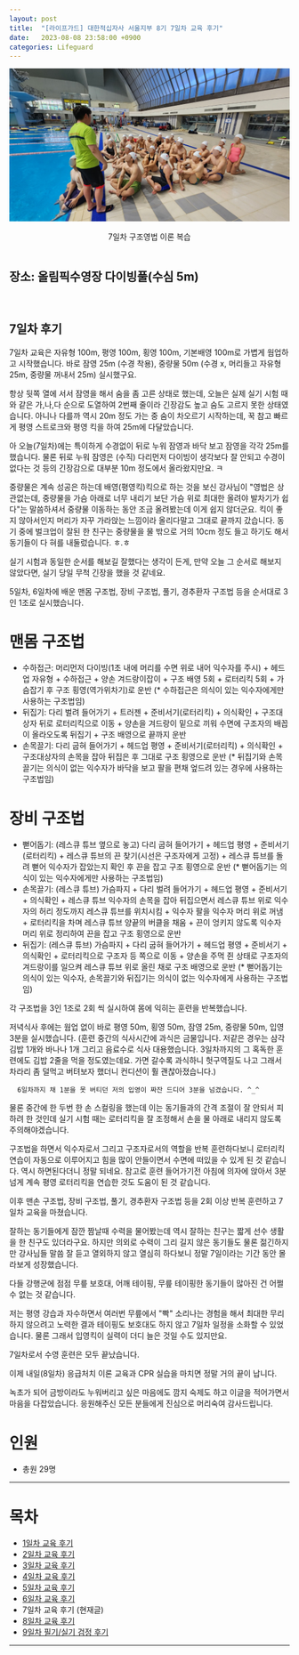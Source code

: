 ```yaml
---
layout: post
title:  "[라이프가드] 대한적십자사 서울지부 8기 7일차 교육 후기"
date:   2023-08-08 23:58:00 +0900
categories: Lifeguard
---
```


![7일차 구조영법 이론 복습](https://github.com/neoroman/neoroman.github.io/raw/main/_images/lifeguard/Lifeguard-day7.jpg)
<center>7일차 구조영법 이론 복습</center>

<BR />

## 장소: 올림픽수영장 다이빙풀(수심 5m)

<BR />

## 7일차 후기
7일차 교육은 자유형 100m, 평영 100m, 횡영 100m, 기본배영 100m로 가볍게 웜업하고 시작했습니다.
바로 잠영 25m (수경 착용), 중량물 50m (수경 x, 머리들고 자유형 25m, 중량물 꺼내서 25m) 실시했구요.

항상 뒷쪽 열에 서서 잠영을 해서 숨을 좀 고른 상태로 했는데,
오늘은 실제 실기 시험 때와 같은 가,나,다 순으로 도열하여 2번째 줄이라 긴장감도 높고 숨도 고르지 못한 상태였습니다.
아니나 다를까 역시 20m 정도 가는 중 숨이 차오르기 시작하는데, 꾹 참고 빠르게 평영 스트로크와 평영 킥을 하여 25m에 다달았습니다.

아 오늘(7일차)에는 특이하게 수경없이 뒤로 누워 잠영과 바닥 보고 잠영을 각각 25m를 했습니다.
물론 뒤로 누워 잠영은 (수직) 다리먼저 다이빙이 생각보다 잘 안되고
수경이 없다는 것 등의 긴장감으로 대부분 10m 정도에서 올라왔지만요. ㅋ

중량물은 계속 성공은 하는데 배영(평영킥)킥으로 하는 것을 보신 강사님이
"영법은 상관없는데, 중량물을 가슴 아래로 너무 내리기 보단 가슴 위로 최대한 올려야 발차기가 쉽다"는
말씀하셔서 중량물 이동하는 동안 조금 올려봤는데 이게 쉽지 않더군요.
킥이 좋지 않아서인지 머리가 자꾸 가라앉는 느낌이라 올리다말고 그대로 끝까지 갔습니다.
동기 중에 벌크업이 잘된 한 친구는 중량물을 물 밖으로 거의 10cm 정도 들고 하기도 해서 동기들이 다 혀를 내둘렀습니다. ㅎ.ㅎ

실기 시험과 동일한 순서를 해보길 잘했다는 생각이 든게, 만약 오늘 그 순서로 해보지 않았다면, 실기 당일 무척 긴장을 했을 것 같네요.

5일차, 6일차에 배운 맨몸 구조법, 장비 구조법, 풀기, 경추환자 구조법 등을 순서대로 3인 1조로 실시했습니다.

# 맨몸 구조법
- 수하접근: 머리먼저 다이빙(1초 내에 머리를 수면 위로 내어 익수자를 주시) + 헤드업 자유형 + 수하접근 + 양손 겨드랑이잡이 + 구조 배영 5회 + 로터리킥 5회 + 가슴잡기 후 구조 횡영(역가위차기)로 운반
(* 수하접근은 의식이 있는 익수자에게만 사용하는 구조법임)
- 뒤집기: 다리 벌려 들어가기 + 트러젠 + 준비서기(로터리킥) + 의식확인 + 구조대상자 뒤로 로터리킥으로 이동 + 양손을 겨드랑이 밑으로 끼워 수면에 구조자의 배꼽이 올라오도록 뒤집기 + 구조 배영으로 끝까지 운반
- 손목끌기: 다리 굽혀 들어가기 + 헤드업 평영 + 준비서기(로터리킥) + 의식확인 + 구조대상자의 손목을 잡아 뒤집은 후 그대로 구조 횡영으로 운반
(* 뒤집기와 손목끌기는 의식이 없는 익수자가 바닥을 보고 팔을 편채 엎드려 있는 경우에 사용하는 구조법임)

# 장비 구조법
- 뻗어돕기: (레스큐 튜브 옆으로 놓고) 다리 굽혀 들어가기 + 헤드업 평영 + 준비서기(로터리킥) + 레스큐 튜브의 끈 찾기(시선은 구조자에게 고정) + 레스큐 튜브를 돌려 뻗어 익수자가 잡았는지 확인 후 끈을 잡고 구조 횡영으로 운반
(* 뻗어돕기는 의식이 있는 익수자에게만 사용하는 구조법임)
- 손목끌기: (레스큐 튜브) 가슴파지 + 다리 벌려 들어가기 + 헤드업 평영 + 준비서기 + 의식확인 + 레스큐 튜브 익수자의 손목을 잡아 뒤집으면서 레스큐 튜브 위로 익수자의 허리 정도까지 레스큐 튜브를 위치시킴 + 익수자 팔을 익수자 머리 위로 꺼냄 + 로터리킥을 차며 레스큐 튜브 양끝의 버클을 채움 + 끈이 엉키지 않도록 익수자 머리 위로 정리하여 끈을 잡고 구조 횡영으로 운반
- 뒤집기: (레스큐 튜브) 가슴파지 + 다리 굽혀 들어가기 + 헤드업 평영 + 준비서기 + 의식확인 + 로터리킥으로 구조자 등 쪽으로 이동 + 양손을 주먹 쥔 상태로 구조자의 겨드랑이를 일으켜 레스큐 튜브 위로 올린 채로 구조 배영으로 운반
(* 뻗어돕기는 의식이 있는 익수자, 손목끌기와 뒤집기는 의식이 없는 익수자에게 사용하는 구조법임)

각 구조법을 3인 1조로 2회 씩 실시하여 몸에 익히는 훈련을 반복했습니다.

저녁식사 후에는 웜업 없이 바로 평영 50m, 횡영 50m, 잠영 25m, 중량물 50m, 입영 3분을 실시했습니다.
(훈련 중간의 식사시간에 과식은 금물입니다. 저같은 경우는 삼각김밥 1개와 바나나 1개 그리고 음료수로 식사 대용했습니다.
3일차까지의 그 혹독한 훈련에도 김밥 2줄을 먹을 정도였는데요. 가면 갈수록 과식하니 헛구역질도 나고 그래서 차라리
좀 덜먹고 버텨보자 했더니 컨디션이 훨 괜찮아졌습니다.)

      6일차까지 채 1분을 못 버티던 저의 입영이 짜잔 드디어 3분을 넘겼습니다. ^_^

물론 중간에 한 두번 한 손 스컬링을 했는데 이는 동기들과의 간격 조절이 잘 안되서 피하려 한 것인데
실기 시험 때는 로터리킥을 잘 조정해서 손을 물 아래로 내리지 않도록 주의해야겠습니다.

구조법을 하면서 익수자로서 그리고 구조자로서의 역할을 반복 훈련하다보니 로터리킥 연습이 자동으로 이루어지고
힘을 많이 안들이면서 수면에 떠있을 수 있게 된 것 같습니다. 역시 하면된다더니 정말 되네요.
참고로 훈련 들어가기전 아침에 의자에 앉아서 3분 넘게 계속 평영 로터리킥을 연습한 것도 도움이 된 것 같습니다.

이후 맨손 구조법, 장비 구조법, 풀기, 경추환자 구조법 등을 2회 이상 반복 훈련하고 7일차 교육을 마쳤습니다.

잘하는 동기들에게 잠깐 짬날때 수력을 물어봤는데 역시 잘하는 친구는 짧게 선수 생활을 한 친구도 있더라구요.
하지만 의외로 수력이 그리 길지 않은 동기들도 물론 젊긴하지만 강사님들 말씀 잘 듣고 열외하지 않고
열심히 하다보니 정말 7일이라는 기간 동안 몰라보게 성장했습니다.

다들 강행군에 점점 무릎 보호대, 어깨 테이핑, 무릎 테이핑한 동기들이 많아진 건 어쩔 수 없는 것 같습니다.

저는 평영 강습과 자수하면서 여러번 무릎에서 "빡" 소리나는 경험을 해서 최대한 무리하지 않으려고 노력한 결과 테이핑도 보호대도 하지 않고 7일차 일정을 소화할 수 있었습니다. 물론 그래서 입영킥이 실력이 더디 늘은 것일 수도 있지만요.

7일차로서 수영 훈련은 모두 끝났습니다.

이제 내일(8일차) 응급처치 이론 교육과 CPR 실습을 마치면 정말 거의 끝이 납니다.

녹초가 되어 금방이라도 누워버리고 싶은 마음에도 깜지 숙제도 하고 이글을 적어가면서 마음을 다잡았습니다.
응원해주신 모든 분들에게 진심으로 머리숙여 감사드립니다.


# 인원
 - 총원 29명


---
# 목차
- [1일차 교육 후기][day-1]
- [2일차 교육 후기][day-2]
- [3일차 교육 후기][day-3]
- [4일차 교육 후기][day-4]
- [5일차 교육 후기][day-5]
- [6일차 교육 후기][day-6]
- 7일차 교육 후기 (현재글)
- [8일차 교육 후기][day-8]
- [9일차 필기/실기 검정 후기][day-9]


---

[day-1]: /RedCross-Lifeguard-day1
[day-2]: /RedCross-Lifeguard-day2
[day-3]: /RedCross-Lifeguard-day3
[day-4]: /RedCross-Lifeguard-day4
[day-5]: /RedCross-Lifeguard-day5
[day-6]: /RedCross-Lifeguard-day6
[day-7]: /RedCross-Lifeguard-day7
[day-8]: /RedCross-Lifeguard-day8
[day-9]: /RedCross-Lifeguard-day9
